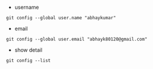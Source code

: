 * username
```
git config --global user.name "abhaykumar"
```
* email
```
git config --global user.email "abhayk80120@gmail.com"
```
* show detail
```
git config --list
```